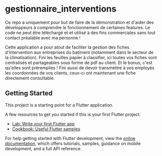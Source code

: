 # gestionnaire_interventions

Ce repo a uniquement pour but de faire de la démonstration et d'aider des développeurs à comprendre le fonctionnement de certaines features. Le code ne peut être téléchargé et et utilisé à des fins commerciales sans tout contact préalable avec ma personne !

Cette application a pour atout de faciliter la gestion des fiches d'intervention aux entreprises du batiment (notamment dans le secteur de la climatisation). Fini les feuilles papier à classifier, ici toutes vos fiches sont centralisés et partageables sous forme de pdf au client. Et le bonus, c'est qu'elles sont préremplies ! Fini aussi de devoir transmettre à vos employés les coordonnées de vos clients, ceux-ci ont maintenant une fiche directement consultable. 

## Getting Started

This project is a starting point for a Flutter application.

A few resources to get you started if this is your first Flutter project:

- [Lab: Write your first Flutter app](https://docs.flutter.dev/get-started/codelab)
- [Cookbook: Useful Flutter samples](https://docs.flutter.dev/cookbook)

For help getting started with Flutter development, view the
[online documentation](https://docs.flutter.dev/), which offers tutorials,
samples, guidance on mobile development, and a full API reference.
